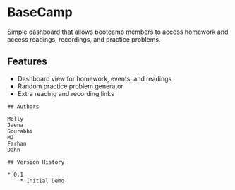 # BaseCamp

Simple dashboard that allows bootcamp members to access homework and access readings, recordings, and practice problems.  

## Features

- Dashboard view for homework, events, and readings
- Random practice problem generator
- Extra reading and recording links

```
## Authors

Molly
Jaena
Sourabhi
MJ
Farhan
Dahn

## Version History

* 0.1
    * Initial Demo
